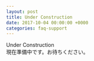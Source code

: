 ```yaml
---
layout: post
title: Under Construction
date: 2017-10-04 00:00:00 +0000
categories: faq-support
---
```

Under Construction<br>
現在準備中です。お待ちください。
